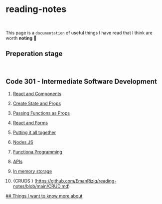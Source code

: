 # reading-notes
<br>

This page is a `documentation` of useful things I have read that I think are worth **noting**  	:floppy_disk:
<br>

## Preperation stage
<br>

## Code 301 - Intermediate Software Development
1. [React and Components](./301/React-Components.md)
2. [Create State and Props](./301/State-and-Props.md)
3. [Passing Functions as Props](./301/Passing%20Functions%20as%20Props.md)
4. [React and Forms](./301/ReactandForms.md)
5. [Putting it all together](https://github.com/EmanRiziq/reading-notes/blob/main/301/Putting%20it%20all%20together)
6. [Nodes.JS](https://github.com/EmanRiziq/reading-notes/blob/main/301/NODE-JS.md)

7. [Functiona Programming](https://github.com/EmanRiziq/reading-notes/blob/main/301/Functional%20Programming.md)
8. [APIs](https://github.com/EmanRiziq/reading-notes/blob/main/301/API%20Design%20Best%20Practices.md)
10. [In memory storage](https://github.com/EmanRiziq/reading-notes/blob/main/301/In%20memory%20storage.md)
11. {CRUDS } (https://github.com/EmanRiziq/reading-notes/blob/main/CRUD.md)



 





[## Things I want to know more about](./Want2Know.md)

